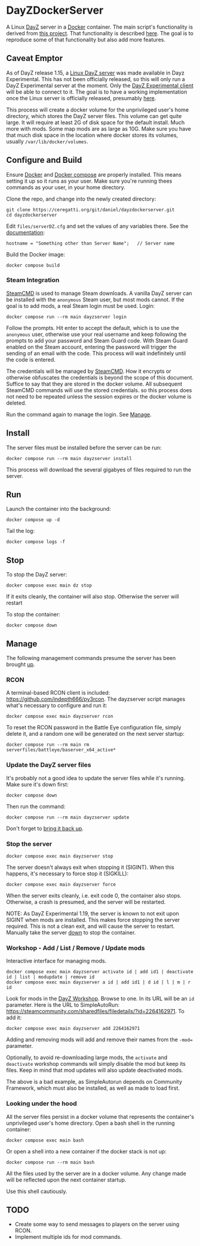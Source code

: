 # DayZDockerServer

A Linux [DayZ](https://dayz.com) server in a [Docker](https://docs.docker.com/) container. The main script's
functionality is derived from [this project](https://github.com/thelastnoc/dayz-sa_linuxserver). That functionality is
described [here](https://steamcommunity.com/sharedfiles/filedetails/?id=1517338673). The goal is to reproduce some of
that functionality but also add more features. 

## Caveat Emptor

As of DayZ release 1.15, a [Linux DayZ server](https://steamdb.info/app/1042420/) was made available in Dayz
Experimental. This has not been officially released, so this will only run a DayZ Experimental server at the
moment. Only the [DayZ Experimental client](https://dayz.fandom.com/wiki/Experimental) will be able to connect to it.
The goal is to have a working implementation once the Linux server is officially released, presumably
[here](https://steamdb.info/app/223350/).

This process will create a docker volume for the unprivileged user's home directory, which stores the DayZ server files.
This volume can get quite large. It will require at least 2G of disk space for the default install. Much more with mods.
Some map mods are as large as 10G. Make sure you have that much disk space in the location where docker stores its
volumes, usually `/var/lib/docker/volumes`.

## Configure and Build

Ensure [Docker](https://docs.docker.com/engine/install/) and [Docker compose](https://docs.docker.com/compose/install/)
are properly installed. This means setting it up so it runs as your user. Make sure you're running thees commands as
your user, in your home directory.

Clone the repo, and change into the newly created directory:

```
git clone https://ceregatti.org/git/daniel/dayzdockerserver.git
cd dayzdockerserver
```

Edit `files/serverDZ.cfg` and set the values of any variables there. 
See the [documentation](https://forums.dayz.com/topic/239635-dayz-server-files-documentation/):

```
hostname = "Something other than Server Name";   // Server name
```

Build the Docker image:

```
docker compose build
```

### Steam Integration

[SteamCMD](https://developer.valvesoftware.com/wiki/SteamCMD) is used to manage Steam downloads. A vanilla DayZ server
can be installed with the `anonymous` Steam user, but most mods cannot. If the goal is to add mods, a real Steam login
must be used. Login:

```
docker compose run --rm main dayzserver login
```

Follow the prompts. Hit enter to accept the default, which is to use the `anonymous` user, otherwise use your real
username and keep following the prompts to add your password and Steam Guard code. With Steam Guard enabled on the Steam
account, entering the password will trigger the sending of an email with the code. This process will wait indefinitely
until the code is entered.

The credentials will be managed by [SteamCMD](https://developer.valvesoftware.com/wiki/SteamCMD). How it encrypts or
otherwise obfuscates the credentials is beyond the scope of this document. Suffice to say that they are stored in the
docker volume. All subsequent SteamCMD commands will use the stored credentials. so this process does not need to be
repeated unless the session expires or the docker volume is deleted.

Run the command again to manage the login. See [Manage](#manage). 

## Install

The server files must be installed before the server can be run:
```
docker compose run --rm main dayzserver install
```
This process will download the several gigabyes of files required to run the server.

## Run

Launch the container into the background:

```
docker compose up -d
```

Tail the log:

```
docker compose logs -f
```
## Stop

To stop the DayZ server:
```
docker compose exec main dz stop
```

If it exits cleanly, the container will also stop. Otherwise the server will restart

To stop the container:
```
docker compose down
```

## Manage

The following management commands presume the server has been brought [up](#run).

### RCON

A terminal-based RCON client is included: https://github.com/indepth666/py3rcon.
The dayzserver script manages what's necessary to configure and run it:

```
docker compose exec main dayzserver rcon
```

To reset the RCON password in the Battle Eye configuration file, simply delete it, and a random one will be generated
on the next server startup:

```
docker compose run --rm main rm serverfiles/battleye/baserver_x64_active*
```

### Update the DayZ server files

It's probably not a good idea to update the server files while it's running. Make sure it's down first:

```
docker compose down
```

Then run the command:

```
docker compose run --rm main dayzserver update
```

Don't forget to [bring it back up](#run).

### Stop the server

```
docker compose exec main dayzserver stop
```

The server doesn't always exit when stopping it (SIGINT). When this happens, it's necessary to force stop it (SIGKILL):

```
docker compose exec main dayzserver force
```

When the server exits cleanly, i.e. exit code 0, the container also stops. Otherwise, a crash is presumed, and the server will be restarted.

NOTE: As DayZ Experimental 1.19, the server is known to not exit upon SIGINT when mods are installed. This makes force stopping the server
required. This is not a clean exit, and will cause the server to restart. Manually take the server [down](#down) to stop the container.

### Workshop - Add / List / Remove / Update mods

Interactive interface for managing mods. 

```
docker compose exec main dayzserver activate id | add id1 | deactivate id | list | modupdate | remove id
docker compose exec main dayzserver a id | add id1 | d id | l | m | r id
```

Look for mods in the [DayZ Workshop](https://steamcommunity.com/app/221100/workshop/). Browse to one. In its URL will be
an `id` parameter. Here is the URL to SimpleAutoRun: https://steamcommunity.com/sharedfiles/filedetails/?id=2264162971. To
add it:

```
docker compose exec main dayzserver add 2264162971
```

Adding and removing mods will add and remove their names from the `-mod=` parameter.

Optionally, to avoid re-downloading large mods, the `activate` and `deactivate` workshop commands will
simply disable the mod but keep its files. Keep in mind that mod updates will also update deactivated 
mods.

The above is a bad example, as SimpleAutorun depends on Community Framework, which must also be installed, as well as made to load first.

### Looking under the hood

All the server files persist in a docker volume that represents the container's unprivileged user's home directory. Open a bash shell in
the running container:

```
docker compose exec main bash
```

Or open a shell into a new container if the docker stack is not up:
```
docker compose run --rm main bash
```

All the files used by the server are in a docker volume. Any change made will be reflected upon the next container startup.

Use this shell cautiously.

## TODO

* Create some way to send messages to players on the server using RCON.
* Implement multiple ids for mod commands.
